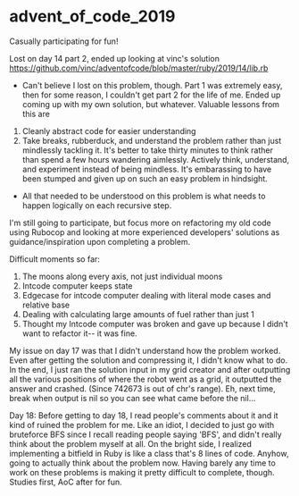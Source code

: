 # advent_of_code_2019
Casually participating for fun! 

Lost on day 14 part 2, ended up looking at vinc's solution https://github.com/vinc/adventofcode/blob/master/ruby/2019/14/lib.rb
  - Can't believe I lost on this problem, though. Part 1 was extremely easy, then for some reason, I couldn't get part 2 for the life of me. Ended up coming up with my own solution, but whatever. Valuable lessons from this are
   1. Cleanly abstract code for easier understanding
   2. Take breaks, rubberduck, and understand the problem rather than just mindlessly tackling it. It's better to take thirty minutes to think rather than spend a few hours wandering aimlessly. Actively think, understand, and experiment instead of being mindless. It's embarassing to have been stumped and given up on such an easy problem in hindsight. 
   - All that needed to be understood on this problem is what needs to happen logically on each recursive step. 

I'm still going to participate, but focus more on refactoring my old code using Rubocop and looking at more experienced developers' solutions as guidance/inspiration upon completing a problem. 

Difficult moments so far:
1. The moons along every axis, not just individual moons
2. Intcode computer keeps state
3. Edgecase for intcode computer dealing with literal mode cases and relative base 
4. Dealing with calculating large amounts of fuel rather than just 1
5. Thought my Intcode computer was broken and gave up because I didn't want to refactor it-- it was fine. 

My issue on day 17 was that I didn't understand how the problem worked. Even after getting the solution and compressing it, I didn't know what to do. In the end, I just ran the solution input in my grid creator and after outputting all the various positions of where the robot went as a grid, it outputted the answer and crashed. (Since 742673 is out of chr's range). Eh, next time, break when output is nil so you can see what came before the nil...

Day 18: Before getting to day 18, I read people's comments about it and it kind of ruined the problem for me. Like an idiot, I decided to just go with bruteforce BFS since I recall reading people saying 'BFS', and didn't really think about the problem myself at all. On the bright side, I realized implementing a bitfield in Ruby is like a class that's 8 lines of code. Anyhow, going to actually think about the problem now. Having barely any time to work on these problems is making it pretty difficult to complete, though. Studies first, AoC after for fun. 
